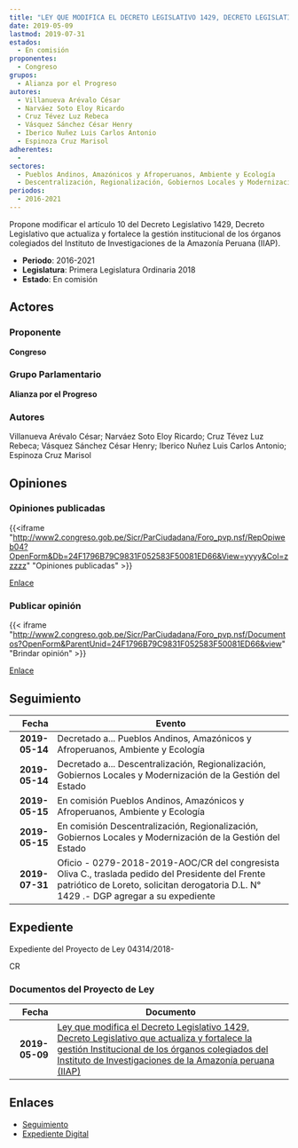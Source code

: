 ```yaml
---
title: "LEY QUE MODIFICA EL DECRETO LEGISLATIVO 1429, DECRETO LEGISLATIVO QUE ACTUALIZA Y FORTALECE LA GESTIÓN INSTITUCIONAL DE LOS ÓRGANOS COLEGIADOS DEL INSTITUTO DE INVESTIGACIONES DE LA AMAZONÍA PERUANA (IIAP)"
date: 2019-05-09
lastmod: 2019-07-31
estados: 
  - En comisión
proponentes: 
  - Congreso
grupos: 
  - Alianza por el Progreso
autores: 
  - Villanueva Arévalo César
  - Narváez Soto Eloy Ricardo
  - Cruz Tévez Luz Rebeca
  - Vásquez Sánchez César Henry
  - Iberico Nuñez Luis Carlos Antonio
  - Espinoza Cruz Marisol
adherentes: 
  - 
sectores: 
  - Pueblos Andinos, Amazónicos y Afroperuanos, Ambiente y Ecología
  - Descentralización, Regionalización, Gobiernos Locales y Modernización de la Gestión del Estado
periodos: 
  - 2016-2021
---
```


Propone modificar el artículo 10 del Decreto Legislativo 1429, Decreto Legislativo que actualiza y fortalece la gestión institucional de los órganos colegiados del Instituto de Investigaciones de la Amazonía Peruana (IIAP).

- **Periodo**: 2016-2021
- **Legislatura**: Primera Legislatura Ordinaria 2018
- **Estado**: En comisión

## Actores

### Proponente

**Congreso**

### Grupo Parlamentario

**Alianza por el Progreso**

### Autores

Villanueva Arévalo César; Narváez Soto Eloy Ricardo; Cruz Tévez Luz Rebeca; Vásquez Sánchez César Henry; Iberico Nuñez Luis Carlos Antonio; Espinoza Cruz Marisol


## Opiniones

### Opiniones publicadas

{{<iframe "http://www2.congreso.gob.pe/Sicr/ParCiudadana/Foro_pvp.nsf/RepOpiweb04?OpenForm&Db=24F1796B79C9831F052583F50081ED66&View=yyyy&Col=zzzzz" "Opiniones publicadas" >}}

[Enlace](http://www2.congreso.gob.pe/Sicr/ParCiudadana/Foro_pvp.nsf/RepOpiweb04?OpenForm&Db=24F1796B79C9831F052583F50081ED66&View=yyyy&Col=zzzzz)
### Publicar opinión

{{< iframe "http://www2.congreso.gob.pe/Sicr/ParCiudadana/Foro_pvp.nsf/Documentos?OpenForm&ParentUnid=24F1796B79C9831F052583F50081ED66&view" "Brindar opinión" >}}

[Enlace](http://www2.congreso.gob.pe/Sicr/ParCiudadana/Foro_pvp.nsf/Documentos?OpenForm&ParentUnid=24F1796B79C9831F052583F50081ED66&view)

## Seguimiento

| Fecha | Evento |
|------:|--------|
| **2019-05-14** | Decretado a... Pueblos Andinos, Amazónicos y Afroperuanos, Ambiente y Ecología|
| **2019-05-14** | Decretado a... Descentralización, Regionalización, Gobiernos Locales y Modernización de la Gestión del Estado|
| **2019-05-15** | En comisión Pueblos Andinos, Amazónicos y Afroperuanos, Ambiente y Ecología|
| **2019-05-15** | En comisión Descentralización, Regionalización, Gobiernos Locales y Modernización de la Gestión del Estado|
| **2019-07-31** | Oficio - 0279-2018-2019-AOC/CR del congresista Oliva C., traslada pedido del Presidente del Frente patriótico de Loreto, solicitan derogatoria D.L. N° 1429 .- DGP agregar a su expediente|


## Expediente

Expediente del Proyecto de Ley 04314/2018-

CR


### Documentos del Proyecto de Ley

| Fecha | Documento |
|------:|--------|
| **2019-05-09** | [Ley que modifica el Decreto Legislativo 1429, Decreto Legislativo que actualiza y fortalece la gestión Institucional de los órganos colegiados del Instituto de Investigaciones de la Amazonía peruana (IIAP)](http://www.leyes.congreso.gob.pe/Documentos/2016_2021/Proyectos_de_Ley_y_de_Resoluciones_Legislativas/PL0431420190509.pdf) |

## Enlaces 

- [Seguimiento](http://www2.congreso.gob.pehttp://www2.congreso.gob.pe/Sicr/TraDocEstProc/CLProLey2016.nsf/f7fff46988ca05b1052578e100829cc7/bc8b6381bd4a5be1052583f5007dd073?OpenDocument)
- [Expediente Digital](http://www2.congreso.gob.pehttp://www2.congreso.gob.pe/Sicr/TraDocEstProc/CLProLey2016.nsf/f7fff46988ca05b1052578e100829cc7/bc8b6381bd4a5be1052583f5007dd073?OpenDocument&Click=05257FB7005EB655.eb71d0cf91d8294e05256cdf006b5706/$Body/0.1C6C)
